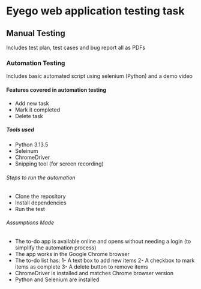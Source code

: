 # Eyego web application testing task
## Manual Testing
Includes test plan, test cases and bug report all as PDFs
### Automation Testing
Includes basic automated script using selenium (Python) and a demo video
#### Features covered in automation testing
- Add new task
- Mark it completed
- Delete task
##### Tools used
- Python 3.13.5
- Seleinum
- ChromeDriver
- Snipping tool (for screen recording)
###### Steps to run the automation
- Clone the repository
- Install dependencies
- Run the test
###### Assumptions Made
- The to-do app is available online and opens without needing a login (to simplify the automation process)
- The app works in the Google Chrome browser
- The to-do list has:
   1- A text box to add new items
   2- A checkbox to mark items as complete
   3- A delete button to remove items
- ChromeDriver is installed and matches Chrome browser version
- Python and Selenium are installed

